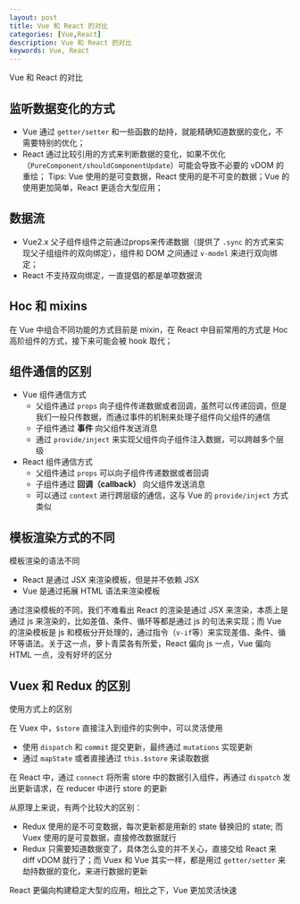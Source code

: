 ```yaml
---
layout: post
title: Vue 和 React 的对比
categories: [Vue,React]
description: Vue 和 React 的对比
keywords: Vue, React
---
```


Vue 和 React 的对比

## 监听数据变化的方式
* Vue 通过 `getter/setter` 和一些函数的劫持，就能精确知道数据的变化，不需要特别的优化；
* React 通过比较引用的方式来判断数据的变化，如果不优化（`PureComponent/shouldComponentUpdate`）可能会导致不必要的 vDOM 的重绘；
Tips: Vue 使用的是可变数据，React 使用的是不可变的数据；Vue 的使用更加简单，React 更适合大型应用；

## 数据流
* Vue2.x 父子组件组件之前通过props来传递数据（提供了 `.sync` 的方式来实现父子组组件的双向绑定），组件和 DOM 之间通过 `v-model` 来进行双向绑定；
* React 不支持双向绑定，一直提倡的都是单项数据流

## Hoc 和 mixins
在 Vue 中组合不同功能的方式目前是 mixin，在 React 中目前常用的方式是 Hoc 高阶组件的方式，接下来可能会被 hook 取代；

## 组件通信的区别
* Vue 组件通信方式
   - 父组件通过 `props` 向子组件传递数据或者回调，虽然可以传递回调，但是我们一般只传数据，而通过事件的机制来处理子组件向父组件的通信
   - 子组件通过 **事件** 向父组件发送消息
   - 通过 `provide/inject` 来实现父组件向子组件注入数据，可以跨越多个层级
* React 组件通信方式
   - 父组件通过 `props` 可以向子组件传递数据或者回调
   - 子组件通过 **回调（callback）** 向父组件发送消息
   - 可以通过 `context` 进行跨层级的通信，这与 Vue 的 `provide/inject` 方式类似

## 模板渲染方式的不同
模板渲染的语法不同
* React 是通过 JSX 来渲染模板，但是并不依赖 JSX
* Vue 是通过拓展 HTML 语法来渲染模板

通过渲染模板的不同，我们不难看出 React 的渲染是通过 JSX 来渲染，本质上是通过 js 来渲染的，比如差值、条件、循环等都是通过 js 的句法来实现；而 Vue 的渲染模板是 js 和模板分开处理的，通过指令（`v-if`等）来实现差值、条件、循环等语法。关于这一点，萝卜青菜各有所爱，React 偏向 js 一点，Vue 偏向 HTML 一点，没有好坏的区分

## Vuex 和 Redux 的区别
使用方式上的区别

在 Vuex 中，`$store` 直接注入到组件的实例中，可以灵活使用
* 使用 `dispatch` 和 `commit` 提交更新，最终通过 `mutations` 实现更新
* 通过 `mapState` 或者直接通过 `this.$store` 来读取数据

在 React 中，通过 `connect` 将所需 store 中的数据引入组件，再通过 `dispatch` 发出更新请求，在 reducer 中进行 store 的更新

从原理上来说，有两个比较大的区别：
* Redux 使用的是不可变数据，每次更新都是用新的 state 替换旧的 state; 而 Vuex 使用的是可变数据，直接修改数据就行
* Redux 只需要知道数据变了，具体怎么变的并不关心，直接交给 React 来 diff vDOM 就行了；而 Vuex 和 Vue 其实一样，都是用过 `getter/setter` 来劫持数据的变化，来进行数据的更新

React 更偏向构建稳定大型的应用，相比之下，Vue 更加灵活快速